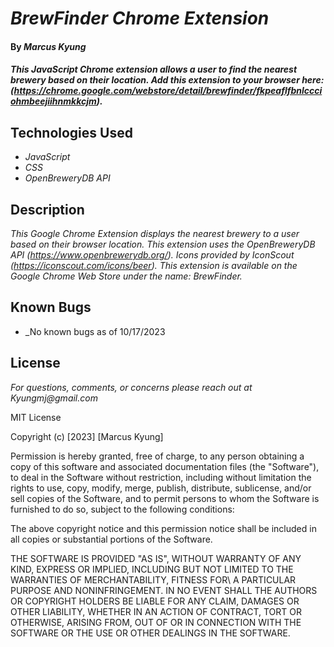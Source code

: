# _BrewFinder Chrome Extension_

#### By _**Marcus Kyung**_

#### _This JavaScript Chrome extension allows a user to find the nearest brewery based on their location. Add this extension to your browser here: (https://chrome.google.com/webstore/detail/brewfinder/fkpeaflfbnlccciohmbeejiihnmkkcjm)._

## Technologies Used

* _JavaScript_
* _CSS_
* _OpenBreweryDB API_


## Description
_This Google Chrome Extension displays the nearest brewery to a user based on their browser location. This extension uses the OpenBreweryDB API (https://www.openbrewerydb.org/). Icons provided by IconScout (https://iconscout.com/icons/beer). This extension is available on the Google Chrome Web Store under the name: BrewFinder._ 

## Known Bugs

* _No known bugs as of 10/17/2023

## License

_For questions, comments, or concerns please reach out at Kyungmj@gmail.com_

MIT License

Copyright (c) [2023] [Marcus Kyung]

Permission is hereby granted, free of charge, to any person obtaining a copy of this software and associated documentation files (the "Software"), to deal in the Software without restriction, including without limitation the rights to use, copy, modify, merge, publish, distribute, sublicense, and/or sell copies of the Software, and to permit persons to whom the Software is furnished to do so, subject to the following conditions: 

The above copyright notice and this permission notice shall be included in all copies or substantial portions of the Software.

THE SOFTWARE IS PROVIDED "AS IS", WITHOUT WARRANTY OF ANY KIND, EXPRESS OR IMPLIED, INCLUDING BUT NOT LIMITED TO THE WARRANTIES OF MERCHANTABILITY, FITNESS FOR\ A PARTICULAR PURPOSE AND NONINFRINGEMENT. IN NO EVENT SHALL THE AUTHORS OR COPYRIGHT HOLDERS BE LIABLE FOR ANY CLAIM, DAMAGES OR OTHER LIABILITY, WHETHER IN AN ACTION OF CONTRACT, TORT OR OTHERWISE, ARISING FROM, OUT OF OR IN CONNECTION WITH THE SOFTWARE OR THE USE OR OTHER DEALINGS IN THE SOFTWARE.
